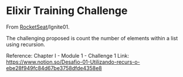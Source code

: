 # Elixir Training Challenge

From [RocketSeat](https://rocketseat.com.br)/Ignite01.

The challenging proposed is count the number of elements within a list using recursion.

Reference: Chapter I - Module 1 - Challenge 1
Link: <https://www.notion.so/Desafio-01-Utilizando-recurs-o-ebe28f949fc84d67be3758dfde4358e8>
